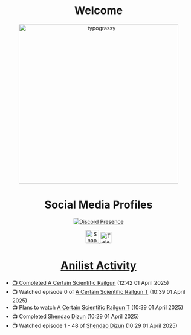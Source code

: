 <div align="center">

# Welcome
<a href="https://github.com/kawarimidoll/typograssy">
    <img alt="typograssy" src="https://typograssy.deno.dev/api?text=%E3%82%88%E3%81%86%E3%81%93%E3%81%9D%E3%81%BF%E3%81%AA%E3%81%95%E3%82%93%20-%20Sheby--&&l0=none&l1=82d9d0&l2=027353&l3=038c4c&l4=01402e&bg=none&frame=none&speed=100&comment=" width="421.99">
</a>

</div>

<div align="center">

# Social Media Profiles

[![Discord Presence](https://lanyard.cnrad.dev/api/612532963938271232)](https://discord.com/users/612532963938271232)


<a href="https://www.snapchat.com/add/a.sheby" title="Snapchat Profile">
    <img src="https://www.freepnglogos.com/uploads/snapchat-logo-png-0.png" width="35" alt="Snapchat Logo" />


<a href="https://t.me/ASheby" title="Telegram Profile">
    <img src="https://www.freepnglogos.com/uploads/telegram-logo-png-0.png" width="30" alt="Telegram Logo" />


</div>

<div align="center">

# Anilist Activity

</div>

<!-- ANILIST_ACTIVITY:start -->

-   📺 Completed [A Certain Scientific Railgun](https://anilist.co/anime/6213) (12:42 01 April 2025)
-   📺 Watched episode 0 of [A Certain Scientific Railgun T](https://anilist.co/anime/104462) (10:39 01 April 2025)
-   📺 Plans to watch [A Certain Scientific Railgun T](https://anilist.co/anime/104462) (10:39 01 April 2025)
-   📺 Completed [Shendao Dizun](https://anilist.co/anime/185794) (10:29 01 April 2025)
-   📺 Watched episode 1 - 48 of [Shendao Dizun](https://anilist.co/anime/185794) (10:29 01 April 2025)

<!-- ANILIST_ACTIVITY:end -->
